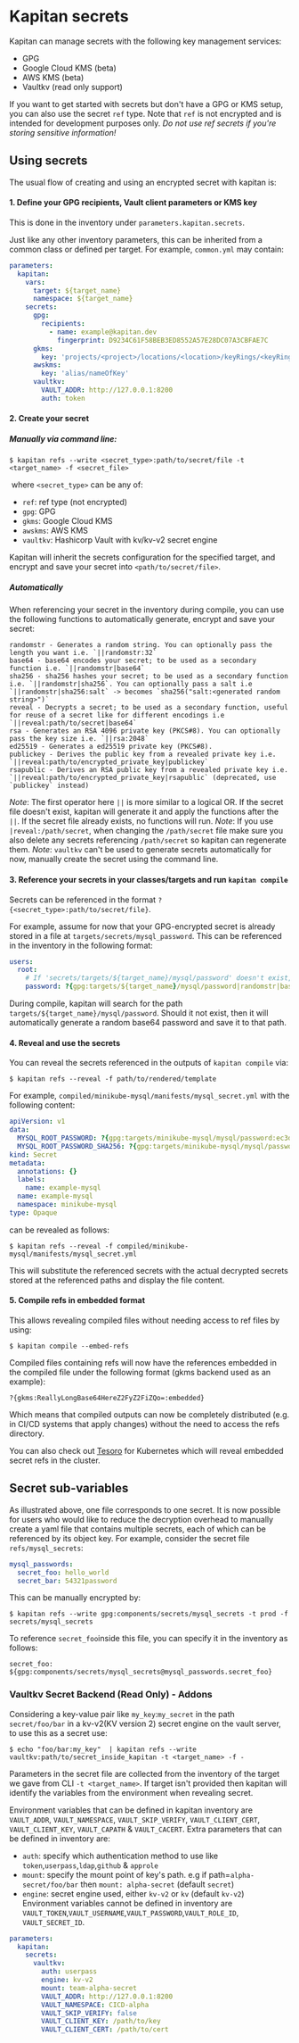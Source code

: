 # Kapitan secrets

Kapitan can manage secrets with the following key management services:

- GPG
- Google Cloud KMS (beta)
- AWS KMS (beta)
- Vaultkv (read only support)

If you want to get started with secrets but don't have a GPG or KMS setup, you can also use the secret `ref` type. Note that `ref` is not encrypted and is intended for development purposes only. *Do not use ref secrets if you're storing sensitive information!*

## Using secrets

The usual flow of creating and using an encrypted secret with kapitan is:

#### 1. Define your GPG recipients, Vault client parameters or KMS key

This is done in the inventory under `parameters.kapitan.secrets`.

Just like any other inventory parameters, this can be inherited from a common class or defined per target. For example, `common.yml` may contain:

```yaml
parameters:
  kapitan:
    vars:
      target: ${target_name}
      namespace: ${target_name}
    secrets:
      gpg:
        recipients:
          - name: example@kapitan.dev
            fingerprint: D9234C61F58BEB3ED8552A57E28DC07A3CBFAE7C
      gkms:
        key: 'projects/<project>/locations/<location>/keyRings/<keyRing>/cryptoKeys/<key>'
      awskms:
        key: 'alias/nameOfKey'
      vaultkv:
        VAULT_ADDR: http://127.0.0.1:8200
        auth: token
```

#### 2. Create your secret

##### Manually via command line:

```shell
$ kapitan refs --write <secret_type>:path/to/secret/file -t <target_name> -f <secret_file>
```

​	where `<secret_type>` can be any of:

- `ref`: ref type (not encrypted)
- `gpg`: GPG
- `gkms`: Google Cloud KMS
- `awskms`: AWS KMS
- `vaultkv`: Hashicorp Vault with kv/kv-v2 secret engine

Kapitan will inherit the secrets configuration for the specified target, and encrypt and save your secret into `<path/to/secret/file>`.

##### Automatically

When referencing your secret in the inventory during compile, you can use the following functions to automatically generate, encrypt and save your secret:

```
randomstr - Generates a random string. You can optionally pass the length you want i.e. `||randomstr:32`
base64 - base64 encodes your secret; to be used as a secondary function i.e. `||randomstr|base64`
sha256 - sha256 hashes your secret; to be used as a secondary function i.e. `||randomstr|sha256`. You can optionally pass a salt i.e `||randomstr|sha256:salt` -> becomes `sha256("salt:<generated random string>")`
reveal - Decrypts a secret; to be used as a secondary function, useful for reuse of a secret like for different encodings i.e `||reveal:path/to/secret|base64`
rsa - Generates an RSA 4096 private key (PKCS#8). You can optionally pass the key size i.e. `||rsa:2048`
ed25519 - Generates a ed25519 private key (PKCS#8).
publickey - Derives the public key from a revealed private key i.e. `||reveal:path/to/encrypted_private_key|publickey`
rsapublic - Derives an RSA public key from a revealed private key i.e. `||reveal:path/to/encrypted_private_key|rsapublic` (deprecated, use `publickey` instead)

```

*Note*: The first operator here `||` is more similar to a logical OR. If the secret file doesn't exist, kapitan will generate it and apply the functions after the `||`. If the secret file already exists, no functions will run.
*Note*: If you use `|reveal:/path/secret`, when changing the `/path/secret` file make sure you also delete any secrets referencing `/path/secret` so kapitan can regenerate them.
*Note*: `vaultkv` can't be used to generate secrets automatically for now, manually create the secret using the command line.

#### 3. Reference your secrets in your classes/targets and run `kapitan compile`

Secrets can be referenced in the format `?{<secret_type>:path/to/secret/file}`.

For example, assume for now that your GPG-encrypted secret is already stored in a file at `targets/secrets/mysql_password`. This can be referenced in the inventory in the following format:

```yaml
users:
  root:
    # If 'secrets/targets/${target_name}/mysql/password' doesn't exist, we can automatically generate a random b64-encoded password as follows
    password: ?{gpg:targets/${target_name}/mysql/password|randomstr|base64}
```

During compile, kapitan will search for the path `targets/${target_name}/mysql/password`. Should it not exist, then it will automatically generate a random base64 password and save it to that path.

#### 4. Reveal and use the secrets

You can reveal the secrets referenced in the outputs of `kapitan compile` via:

```
$ kapitan refs --reveal -f path/to/rendered/template
```

For example, `compiled/minikube-mysql/manifests/mysql_secret.yml` with the following content:

```yaml
apiVersion: v1
data:
  MYSQL_ROOT_PASSWORD: ?{gpg:targets/minikube-mysql/mysql/password:ec3d54de}
  MYSQL_ROOT_PASSWORD_SHA256: ?{gpg:targets/minikube-mysql/mysql/password_sha256:122d2732}
kind: Secret
metadata:
  annotations: {}
  labels:
    name: example-mysql
  name: example-mysql
  namespace: minikube-mysql
type: Opaque
```

can be revealed as follows:

```
$ kapitan refs --reveal -f compiled/minikube-mysql/manifests/mysql_secret.yml
```

This will substitute the referenced secrets with the actual decrypted secrets stored at the referenced paths and display the file content.

#### 5. Compile refs in embedded format

This allows revealing compiled files without needing access to ref files by using:

```
$ kapitan compile --embed-refs
```

Compiled files containing refs will now have the references embedded in the compiled file under the following format (gkms backend used as an example):

```
?{gkms:ReallyLongBase64HereZ2FyZ2FiZQo=:embedded}
```

Which means that compiled outputs can now be completely distributed (e.g. in CI/CD systems that apply changes) without the need to access the refs directory.

You can also check out [Tesoro](https://github.com/kapicorp/tesoro) for Kubernetes which will reveal embedded secret refs in the cluster.

## Secret sub-variables

As illustrated above, one file corresponds to one secret. It is now possible for users who would like to reduce the decryption overhead to manually create a yaml file that contains multiple secrets, each of which can be referenced by its object key. For example, consider the secret file `refs/mysql_secrets`:

```yaml
mysql_passwords:
  secret_foo: hello_world
  secret_bar: 54321password
```

This can be manually encrypted by:

```
$ kapitan refs --write gpg:components/secrets/mysql_secrets -t prod -f secrets/mysql_secrets
```

To reference `secret_foo`inside this file, you can specify it in the inventory as follows:

`secret_foo: ${gpg:components/secrets/mysql_secrets@mysql_passwords.secret_foo}`

### Vaultkv Secret Backend (Read Only) - Addons

Considering a key-value pair like `my_key`:`my_secret` in the path `secret/foo/bar` in a kv-v2(KV version 2) secret engine on the vault server, to use this as a secret use:

```shell
$ echo "foo/bar:my_key"  | kapitan refs --write vaultkv:path/to/secret_inside_kapitan -t <target_name> -f -
```

Parameters in the secret file are collected from the inventory of the target we gave from CLI `-t <target_name>`. If target isn't provided then kapitan will identify the variables from the environment when revealing secret.

Environment variables that can be defined in kapitan inventory are `VAULT_ADDR`, `VAULT_NAMESPACE`, `VAULT_SKIP_VERIFY`, `VAULT_CLIENT_CERT`, `VAULT_CLIENT_KEY`, `VAULT_CAPATH` & `VAULT_CACERT`.
Extra parameters that can be defined in inventory are:
* `auth`: specify which authentication method to use like `token`,`userpass`,`ldap`,`github` & `approle`
* `mount`: specify the mount point of key's path. e.g if path=`alpha-secret/foo/bar` then `mount: alpha-secret` (default `secret`)
* `engine`: secret engine used, either `kv-v2` or `kv` (default `kv-v2`)
Environment variables cannot be defined in inventory are `VAULT_TOKEN`,`VAULT_USERNAME`,`VAULT_PASSWORD`,`VAULT_ROLE_ID`,` VAULT_SECRET_ID`.

```yaml
parameters:
  kapitan:
    secrets:
      vaultkv:
        auth: userpass
        engine: kv-v2
        mount: team-alpha-secret
        VAULT_ADDR: http://127.0.0.1:8200
        VAULT_NAMESPACE: CICD-alpha
        VAULT_SKIP_VERIFY: false
        VAULT_CLIENT_KEY: /path/to/key
        VAULT_CLIENT_CERT: /path/to/cert
```

